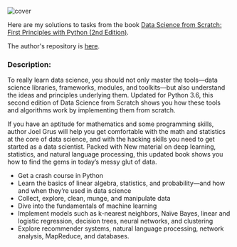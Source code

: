 ![cover](https://learning.oreilly.com/library/cover/9781492041122/250w/)

Here are my solutions to tasks from the book [Data Science from Scratch: First Principles with Python (2nd Edition)](https://www.oreilly.com/library/view/data-science-from/9781492041122/).
  
The author's repository is [here](https://github.com/joelgrus/data-science-from-scratch).

### Description:
To really learn data science, you should not only master the tools—data science libraries, frameworks, modules, and toolkits—but also understand the ideas and principles underlying them. Updated for Python 3.6, this second edition of Data Science from Scratch shows you how these tools and algorithms work by implementing them from scratch.
  
If you have an aptitude for mathematics and some programming skills, author Joel Grus will help you get comfortable with the math and statistics at the core of data science, and with the hacking skills you need to get started as a data scientist. Packed with New material on deep learning, statistics, and natural language processing, this updated book shows you how to find the gems in today’s messy glut of data.
  
- Get a crash course in Python
- Learn the basics of linear algebra, statistics, and probability—and how and when they’re used in data science
- Collect, explore, clean, munge, and manipulate data
- Dive into the fundamentals of machine learning
- Implement models such as k-nearest neighbors, Naïve Bayes, linear and logistic regression, decision trees, neural networks, and clustering
- Explore recommender systems, natural language processing, network analysis, MapReduce, and databases.
